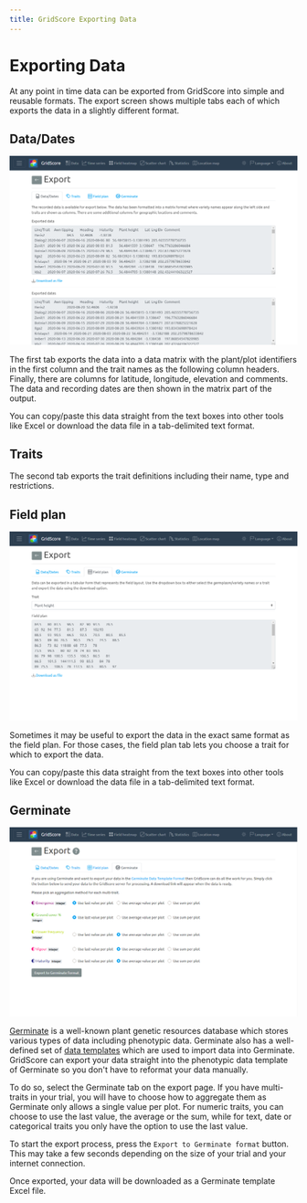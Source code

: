 ```yaml
---
title: GridScore Exporting Data
---
```


# Exporting Data

At any point in time data can be exported from GridScore into simple and reusable formats. The export screen shows multiple tabs each of which exports the data in a slightly different format.

## Data/Dates
<img src="img/screenshot-export-data.png" style="max-width: 100%;" alt="Data export in matrix form">

The first tab exports the data into a data matrix with the plant/plot identifiers in the first column and the trait names as the following column headers. Finally, there are columns for latitude, longitude, elevation and comments. The data and recording dates are then shown in the matrix part of the output.

You can copy/paste this data straight from the text boxes into other tools like Excel or download the data file in a tab-delimited text format.

## Traits
The second tab exports the trait definitions including their name, type and restrictions.

## Field plan
<img src="img/screenshot-export-fieldplan.png" style="max-width: 100%;" alt="Data export in field plan form">

Sometimes it may be useful to export the data in the exact same format as the field plan. For those cases, the field plan tab lets you choose a trait for which to export the data. 

You can copy/paste this data straight from the text boxes into other tools like Excel or download the data file in a tab-delimited text format.


## Germinate

<img src="img/screenshot-export-germinate.png" style="max-width: 100%;" alt="Data export to Germinate">

[Germinate](https://ics.hutton.ac.uk/get-germinate) is a well-known plant genetic resources database which stores various types of data including phenotypic data. Germinate also has a well-defined set of [data templates](https://github.com/germinateplatform/germinate-data-templates) which are used to import data into Germinate. GridScore can export your data straight into the phenotypic data template of Germinate so you don't have to reformat your data manually.

To do so, select the Germinate tab on the export page. If you have multi-traits in your trial, you will have to choose how to aggregate them as Germinate only allows a single value per plot. For numeric traits, you can choose to use the last value, the average or the sum, while for text, date or categorical traits you only have the option to use the last value.

To start the export process, press the `Export to Germinate format` button. This may take a few seconds depending on the size of your trial and your internet connection.

Once exported, your data will be downloaded as a Germinate template Excel file.
